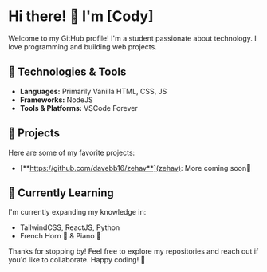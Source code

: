 # Hi there! 👋 I'm [Cody]

Welcome to my GitHub profile! I'm a student passionate about technology. I love programming and building web projects.

## 🔧 Technologies & Tools
- **Languages:** Primarily Vanilla HTML, CSS, JS
- **Frameworks:** NodeJS
- **Tools & Platforms:** VSCode Forever

## 🚀 Projects
Here are some of my favorite projects:
- [**https://github.com/davebb16/zehav**](zehav): More coming soon👀

## 🌱 Currently Learning
I'm currently expanding my knowledge in:
- TailwindCSS, ReactJS, Python
- French Horn 📯 & Piano 🎹

Thanks for stopping by! Feel free to explore my repositories and reach out if you'd like to collaborate. Happy coding! 🚀
